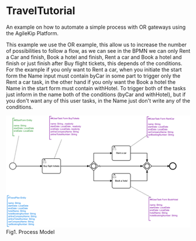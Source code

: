 # TravelTutorial

An example on how to automate a simple process with OR gateways using the AgileKip Platform.

This example we use the OR example, this allow us to increase the number of possibilities to follow a flow, as we can see in the BPMN we can only Rent a Car and finish, Book a hotel and finish, Rent a car and Book a hotel and finish or just finish after Buy flight tickets, this depends of the conditions.
For the example if you only want to Rent a car, when you initiate the start form the Name input must contain byCar in some part to trigger only the Rent a car task, in the other hand if you only want the Book a hotel the Name in the start form must contain withHotel. To trigger both of the tasks just inform in the name both of the conditions (byCar and withHotel), but if you don't want any of this user tasks, in the Name just don't write any of the conditions.

![Model](/MODELS/travel-OR/travel_OR.png)
Fig1. Process Model
